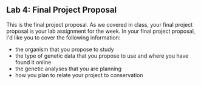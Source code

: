 ## Lab 4: Final Project Proposal

This is the final project proposal. As we covered in class, your final project proposal is your lab assignment for the week. In your final project proposal, I'd like you to cover the following information:

- the organism that you propose to study
- the type of genetic data that you propose to use and where you have found it online
- the genetic analyses that you are planning
- how you plan to relate your project to conservation

